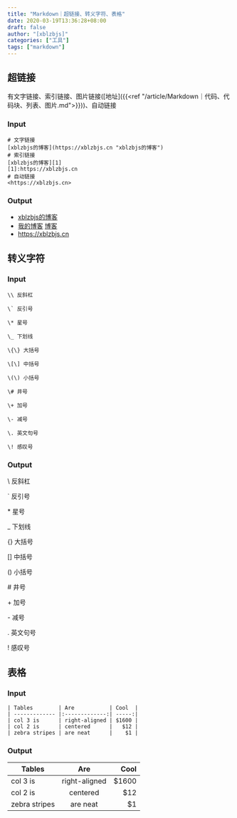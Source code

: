 ```yaml
---
title: "Markdown｜超链接、转义字符、表格"
date: 2020-03-19T13:36:28+08:00
draft: false
author: "[xblzbjs]"
categories: ["工具"]
tags: ["markdown"]
---
```


## 超链接
有文字链接、索引链接、图片链接([地址]({{<ref "/article/Markdown｜代码、代码块、列表、图片.md">}}))、自动链接
### Input
```
# 文字链接
[xblzbjs的博客](https://xblzbjs.cn "xblzbjs的博客")
# 索引链接
[xblzbjs的博客][1]
[1]:https://xblzbjs.cn
# 自动链接
<https://xblzbjs.cn>

```

### Output

- [xblzbjs的博客](https://xblzbjs.cn "xblzbjs的博客")
- [博客]: https://xblzbjs.cn "xblzbjs的博客"
[我的博客][博客]
[博客][]
- <https://xblzbjs.cn>


## 转义字符
### Input
```
\\ 反斜杠

\` 反引号

\* 星号

\_ 下划线

\{\} 大括号

\[\] 中括号

\(\) 小括号

\# 井号

\+ 加号

\- 减号

\. 英文句号

\! 感叹号
```
### Output
\\ 反斜杠

\` 反引号

\* 星号

\_ 下划线

\{\} 大括号

\[\] 中括号

\(\) 小括号

\# 井号

\+ 加号

\- 减号

\. 英文句号

\! 感叹号

## 表格

### Input
```
| Tables        | Are           | Cool  |
| ------------- |:-------------:| -----:|
| col 3 is      | right-aligned | $1600 |
| col 2 is      | centered      |   $12 |
| zebra stripes | are neat      |    $1 |
```
### Output
| Tables        | Are           | Cool  |
| ------------- |:-------------:| -----:|
| col 3 is      | right-aligned | $1600 |
| col 2 is      | centered      |   $12 |
| zebra stripes | are neat      |    $1 |
